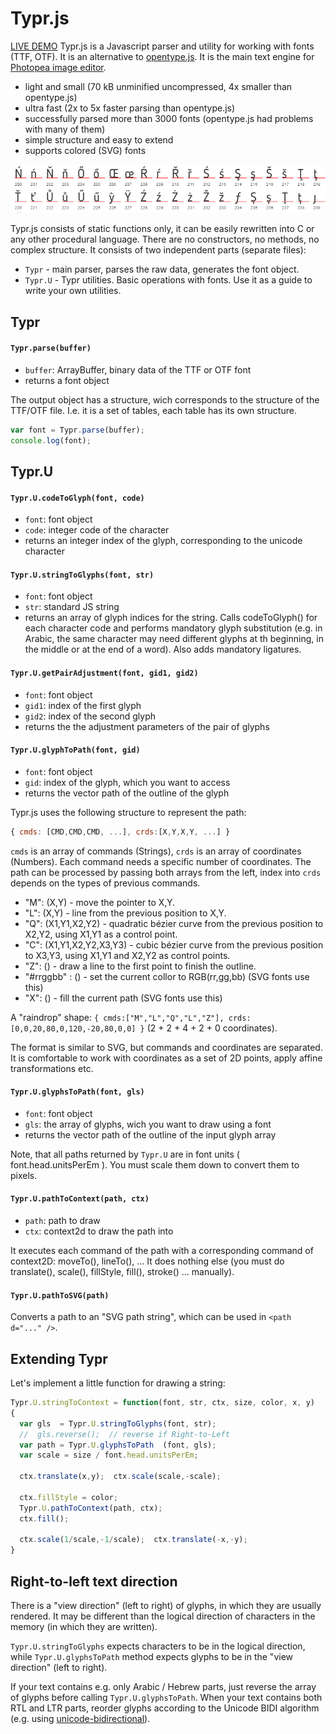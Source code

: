 # Typr.js  

[LIVE DEMO](https://photopea.github.io/Typr.js) Typr.js is a Javascript parser and utility for working with fonts (TTF, OTF). It is an alternative to [opentype.js](https://github.com/nodebox/opentype.js). It is the main text engine for [Photopea image editor](https://www.photopea.com).

* light and small (70 kB unminified uncompressed, 4x smaller than opentype.js)
* ultra fast (2x to 5x faster parsing than opentype.js)
* successfully parsed more than 3000 fonts (opentype.js had problems with many of them)
* simple structure and easy to extend
* supports colored (SVG) fonts

![Typr.js preview](glyphs.png "Typr.js preview")

Typr.js consists of static functions only, it can be easily rewritten into C or any other procedural language. There are no constructors, no methods, no complex structure. It consists of two independent parts (separate files):

* `Typr` - main parser, parses the raw data, generates the font object.
* `Typr.U` - Typr utilities. Basic operations with fonts. Use it as a guide to write your own utilities.


## Typr

#### `Typr.parse(buffer)`
* `buffer`: ArrayBuffer, binary data of the TTF or OTF font
* returns a font object

The output object has a structure, wich corresponds to the structure of the TTF/OTF file. I.e. it is a set of tables, each table has its own structure.

```javascript
var font = Typr.parse(buffer);
console.log(font);
```
## Typr.U

#### `Typr.U.codeToGlyph(font, code)`

* `font`: font object
* `code`: integer code of the character
* returns an integer index of the glyph, corresponding to the unicode character

#### `Typr.U.stringToGlyphs(font, str)`

* `font`: font object
* `str`: standard JS string
* returns an array of glyph indices for the string. Calls codeToGlyph() for each character code and performs mandatory glyph substitution (e.g. in Arabic, the same character may need different glyphs at th beginning, in the middle or at the end of a word). Also adds mandatory ligatures.

#### `Typr.U.getPairAdjustment(font, gid1, gid2)`

* `font`: font object
* `gid1`: index of the first glyph
* `gid2`: index of the second glyph
* returns the the adjustment parameters of the pair of glyphs

#### `Typr.U.glyphToPath(font, gid)`

* `font`: font object
* `gid`: index of the glyph, which you want to access
* returns the vector path of the outline of the glyph

Typr.js uses the following structure to represent the path:
```javascript
{ cmds: [CMD,CMD,CMD, ...], crds:[X,Y,X,Y, ...] }
```
`cmds` is an array of commands (Strings), `crds` is an array of coordinates (Numbers). Each command needs a specific number of coordinates. The path can be processed by passing both arrays from the left, index into `crds` depends on the types of previous commands.

* "M": (X,Y) - move the pointer to X,Y.
* "L": (X,Y) - line from the previous position to X,Y.
* "Q": (X1,Y1,X2,Y2) - quadratic bézier curve from the previous position to X2,Y2, using X1,Y1 as a control point.
* "C": (X1,Y1,X2,Y2,X3,Y3) - cubic bézier curve from the previous position to X3,Y3, using X1,Y1 and X2,Y2 as control points.
* "Z": () - draw a line to the first point to finish the outline.
* "#rrggbb" : () - set the current collor to RGB(rr,gg,bb) (SVG fonts use this)
* "X": () - fill the current path (SVG fonts use this)

A "raindrop" shape: `{ cmds:["M","L","Q","L","Z"], crds:[0,0,20,80,0,120,-20,80,0,0] }` (2 + 2 + 4 + 2 + 0 coordinates). 

The format is similar to SVG, but commands and coordinates are separated. It is comfortable to work with coordinates as a set of 2D points, apply affine transformations etc.

#### `Typr.U.glyphsToPath(font, gls)`

* `font`: font object
* `gls`: the array of glyphs, wich you want to draw using a font
* returns the vector path of the outline of the input glyph array

Note, that all paths returned by `Typr.U` are in font units ( font.head.unitsPerEm ). You must scale them down to convert them to pixels.

#### `Typr.U.pathToContext(path, ctx)`

* `path`: path to draw
* `ctx`: context2d to draw the path into

It executes each command of the path with a corresponding command of context2D: moveTo(), lineTo(), ... It does nothing else (you must do translate(), scale(), fillStyle, fill(), stroke() ... manually).

#### `Typr.U.pathToSVG(path)`

Converts a path to an "SVG path string", which can be used in `<path d="..." />`.

## Extending Typr

Let's implement a little function for drawing a string:
```javascript
Typr.U.stringToContext = function(font, str, ctx, size, color, x, y)
{
  var gls  = Typr.U.stringToGlyphs(font, str);
  //  gls.reverse();  // reverse if Right-to-Left
  var path = Typr.U.glyphsToPath  (font, gls);
  var scale = size / font.head.unitsPerEm;
  
  ctx.translate(x,y);  ctx.scale(scale,-scale);
  
  ctx.fillStyle = color;
  Typr.U.pathToContext(path, ctx);
  ctx.fill();
  
  ctx.scale(1/scale,-1/scale);  ctx.translate(-x,-y);
}
```

## Right-to-left text direction

There is a "view direction" (left to right) of glyphs, in which they are usually rendered. It may be different than the logical direction of characters in the memory (in which they are written). 

`Typr.U.stringToGlyphs` expects characters to be in the logical direction, while `Typr.U.glyphsToPath` method expects glyphs to be in the "view direction" (left to right).

If your text contains e.g. only Arabic / Hebrew parts, just reverse the array of glyphs before calling `Typr.U.glyphsToPath`. When your text contains both RTL and LTR parts, reorder glyphs according to the Unicode BIDI algorithm (e.g. using [unicode-bidirectional](https://github.com/bbc/unicode-bidirectional)).

